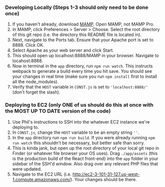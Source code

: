 ### Developing Locally (Steps 1-3 should only need to be done once)
1. If you haven't already, download [MAMP](https://www.mamp.info/en/downloads/). Open MAMP, not MAMP Pro.
2. In MAMP, click Preferences > Server > Choose. Select the root directory of this git repo (i.e. the directory this README file is located in).
3. Next, navigate to the Ports tab. Ensure that your Apache port is set to 8888. Click OK.
4. Select Apache as your web server and click Start.
5. This should open up localhost:8888/MAMP in your browser. Navigate to locahost:8888.
6. Now in terminal in the `app` directory, run `npm run watch`. This instructs webpack to generate a build every time you hit save. You should see your changes in real time (make sure you run `npm install` first to install all the node_modules).
7. Verify that the `HOST` variable in `CONST.js` is set to `'localhost:8888/'` (don't forget the slash).

### Deploying to EC2 (only ONE of us should do this at once with the MOST UP TO DATE version of the code)
1. Use Phil's instructions to SSH into the whatever EC2 instance we're deploying to.
2. In `CONST.js`, change the `HOST` variable to be an empty string `''`.
3. In the `app` directory run `npm run build`. If you were already running `npm run watch` this shouldn't be necessary, but better safe than sorry.
4. This is kinda jank, but open up the root directory of your local git repo in Finder (or whatever file browser your OS uses). Drag `./app/assets` (this is the production build of the React front-end) into the `app` folder in your sidebar of the SSH'd window. Also drag over any relevant PHP files that were updated.
5. Navigate to the EC2 URL (i.e. http://ec2-3-101-31-127.us-west-1.compute.amazonaws.com/). Your changes should be there.
